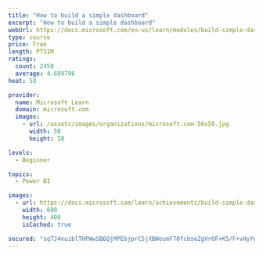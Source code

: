 ```yaml
---
title: "How to build a simple dashboard"
excerpt: "How to build a simple dashboard"
webUrl: https://docs.microsoft.com/en-us/learn/modules/build-simple-dashboard/
type: course
price: Free
length: PT31M
ratings:
  count: 2450
  average: 4.689796
heat: 58

provider:
  name: Microsoft Learn
  domain: microsoft.com
  images:
    - url: /assets/images/organizations/microsoft.com-50x50.jpg
      width: 50
      height: 50

levels:
  - Beginner

topics:
  - Power BI

images:
  - url: https://docs.microsoft.com/learn/achievements/build-simple-dashboard-social.png
    width: 800
    height: 400
    isCached: true

secured: "sqTJ4nuiblTHPWwSB6QjMPEbjprC5jXBWoumF70fcbseZgVrOF+K5/F+vHyYgw4qgwtyBJhZ+vVHwJJVon4FopmXTCJT/5AWeCwpFWYdCQpiKQF0gxzkj4ow+/jt0WDd17sT4C7A8+BfTPGNOKnp57k6J8GSi/kxSsXEPGXMyGb4lvdZEZc7U18S2rmac2M9cu6gEaoc/fEEQVYxcM7O8GeIdIIFIt3QH4fWWW95bM5UywfuqqNidwJlOxzSIMoa7Om5+dalWltz+wfHteF+f9el1gh70SoFe2S812Bpilv0oiKy8eF+1B6NXN8Ojhw9xuZ5i4DaCs3NlwaC+XNzczBj2BOBGkL0HAmLWpZIcTw3SmjZ6sGRf5aRrbePlpFj8A1J/54ehNKKzt4VjbUfNHn/5wH8LLjmOl2AhtFqAps=;KyqomCI3oOuv+Vfuc68YLQ=="
---
```


